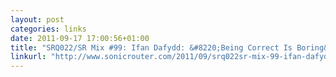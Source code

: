 ```yaml
---
layout: post
categories: links
date: 2011-09-17 17:00:56+01:00
title: "SRQ022/SR Mix #99: Ifan Dafydd: &#8220;Being Correct Is Boring&#8230;&#8221; &#124; Sonic Router"
linkurl: "http://www.sonicrouter.com/2011/09/srq022sr-mix-99-ifan-dafydd-being-correct-is-boring/"
---
```

